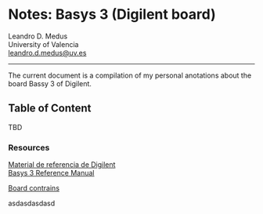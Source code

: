 # Notes: Basys 3 (Digilent board)

Leandro D. Medus  
University of Valencia  
leandro.d.medus@uv.es

---

The current document is a compilation of my personal anotations about the board
Bassy 3 of Digilent.

## Table of Content
TBD

### Resources
[Material de referencia de Digilent](https://reference.digilentinc.com/reference/programmable-logic/basys-3/start?redirect=1)  
[Basys 3 Reference Manual](https://reference.digilentinc.com/reference/programmable-logic/basys-3/reference-manual)

[Board contrains](https://raw.githubusercontent.com/Digilent/digilent-xdc/master/Basys-3-Master.xdc)

asdasdasdasd
